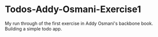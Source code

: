 Todos-Addy-Osmani-Exercise1
===========================

My run through of the first exercise in Addy Osmani's backbone book.  Building a simple todo app.
